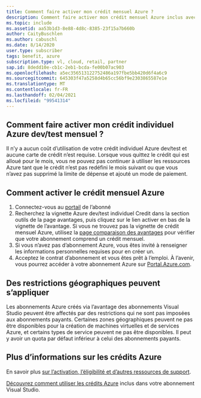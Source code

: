 ```yaml
---
title: Comment faire activer mon crédit mensuel Azure ?
description: Comment faire activer mon crédit mensuel Azure inclus avec mon abonnement Visual Studio ?
ms.topic: include
ms.assetid: aa53b1d3-8e88-4d8c-8385-23f15a7b660b
author: CaityBuschlen
ms.author: cabuschl
ms.date: 8/14/2020
user.type: subscriber
tags: benefit, azure
subscription.type: vl, cloud, retail, partner
sap.id: 8dedd10e-cb1c-2eb1-bcda-fe00b07ac903
ms.openlocfilehash: a5ec356513122752486a197fbe5bb420d6f4a6c9
ms.sourcegitcommit: 645303f47a5258d4b65cc56bf9e2303865587e1e
ms.translationtype: MT
ms.contentlocale: fr-FR
ms.lasthandoff: 02/04/2021
ms.locfileid: "99541314"
---
```

## <a name="how-do-i-activate-my-monthly-azure-devtest-individual-credit"></a>Comment faire activer mon crédit individuel Azure dev/test mensuel ? 

Il n’y a aucun coût d’utilisation de votre crédit individuel Azure dev/test et aucune carte de crédit n’est requise. Lorsque vous quittez le crédit qui est alloué pour le mois, vous ne pouvez pas continuer à utiliser les ressources Azure tant que le crédit n’est pas redéfini le mois suivant ou que vous n’avez pas supprimé la limite de dépense et ajouté un mode de paiement.  

## <a name="how-to-activate-azure-monthly-credit"></a>Comment activer le crédit mensuel Azure

1. Connectez-vous au [portail](https://my.visualstudio.com/benefits) de l’abonné 
1. Recherchez la vignette Azure dev/test individuel Credit dans la section outils de la page avantages, puis cliquez sur le lien activer en bas de la vignette de l’avantage. Si vous ne trouvez pas la vignette de crédit mensuel Azure, utilisez la [page comparaison des avantages](https://visualstudio.microsoft.com/vs/benefits/#azure?cat=visual-studio-enterprise-subscription) pour vérifier que votre abonnement comprend un crédit mensuel. 
1. Si vous n’avez pas d’abonnement Azure, vous êtes invité à renseigner les informations personnelles requises pour en créer un.  
1. Acceptez le contrat d’abonnement et vous êtes prêt à l’emploi. À l’avenir, vous pourrez accéder à votre abonnement Azure sur [Portal.Azure.com](https://portal.azure.com/). 

## <a name="geographic-restrictions-may-apply"></a>Des restrictions géographiques peuvent s’appliquer 

Les abonnements Azure créés via l’avantage des abonnements Visual Studio peuvent être affectés par des restrictions qui ne sont pas imposées aux abonnements payants. Certaines zones géographiques peuvent ne pas être disponibles pour la création de machines virtuelles et de services Azure, et certains types de service peuvent ne pas être disponibles. Il peut y avoir un quota par défaut inférieur à celui des abonnements payants.  

## <a name="more-information-about-azure-credits"></a>Plus d’informations sur les crédits Azure
En savoir plus [sur l’activation, l’éligibilité et d’autres ressources de support](https://docs.microsoft.com/visualstudio/subscriptions/vs-azure).  

[Découvrez comment utiliser les crédits Azure](https://azure.microsoft.com/pricing/member-offers/credit-for-visual-studio-subscribers/#azure-credits) inclus dans votre abonnement Visual Studio.  